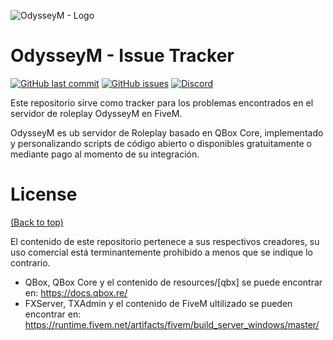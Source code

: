 
![OdysseyM - Logo](https://i.imgur.com/d2XOMrZ.png)

# OdysseyM - Issue Tracker

[![GitHub last commit](https://img.shields.io/github/last-commit/SamuelOrtizS/OdysseyM-IssueTracker)](https://github.com/SamuelOrtizS/OdysseyM-IssueTracker/commits/main/)
[![GitHub issues](https://img.shields.io/github/issues/SamuelOrtizS/OdysseyM-IssueTracker)](https://github.com/SamuelOrtizS/OdysseyM-IssueTracker/issues)
[![Discord](https://img.shields.io/badge/Discord-OdysseyM_RP-FFE600?logo=discord&logoColor=%235865F2)](https://discord.gg/at9ATyUj)

Este repositorio sirve como tracker para los problemas encontrados en el servidor de roleplay OdysseyM en FiveM.

OdysseyM es ub servidor de Roleplay basado en QBox Core, implementado y personalizando scripts de código abierto o disponibles gratuitamente o mediante pago al momento de su integración.

# License
[(Back to top)](#table-of-contents)

El contenido de este repositorio pertenece a sus respectivos creadores, su uso comercial está terminantemente prohibido a menos que se indique lo contrario.
- QBox, QBox Core y el contenido de resources/[qbx] se puede encontrar en: https://docs.qbox.re/
- FXServer, TXAdmin y el contenido de FiveM ultilizado se pueden encontrar en: https://runtime.fivem.net/artifacts/fivem/build_server_windows/master/
